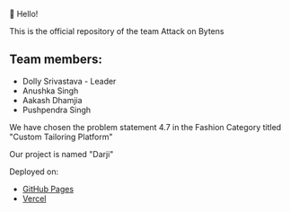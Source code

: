 👋 Hello!

This is the official repository of the team Attack on Bytens

## Team members:
- Dolly Srivastava - Leader
- Anushka Singh
- Aakash Dhamjia
- Pushpendra Singh

We have chosen the problem statement 4.7 in the Fashion Category titled "Custom Tailoring Platform"

Our project is named "Darji"

Deployed on:
- <a href="https://aetosdios301.github.io/Attack-on-Bytens-Bit2Byte/">GitHub Pages</a>
- <a href="https://darji-pearl.vercel.app/">Vercel</a>